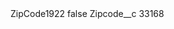 <?xml version="1.0" encoding="UTF-8"?>
<CustomMetadata xmlns="http://soap.sforce.com/2006/04/metadata" xmlns:xsi="http://www.w3.org/2001/XMLSchema-instance" xmlns:xsd="http://www.w3.org/2001/XMLSchema">
    <label>ZipCode1922</label>
    <protected>false</protected>
    <values>
        <field>Zipcode__c</field>
        <value xsi:type="xsd:string">33168</value>
    </values>
</CustomMetadata>
